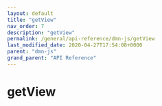 ```yaml
---
layout: default
title: "getView"
nav_order: 7
description: "getView"
permalink: /general/api-reference/dmn-js/getView
last_modified_date: 2020-04-27T17:54:08+0000
parent: "dmn-js"
grand_parent: "API Reference"
---
```


# getView
